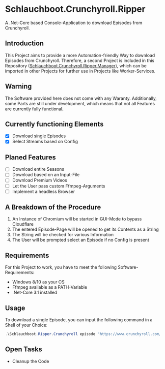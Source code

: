 # Schlauchboot.Crunchyroll.Ripper
A .Net-Core based Console-Application to download Episodes from Crunchyroll.

## Introduction
This Project aims to provide a more Automation-friendly Way to download Episodes from Crunchyroll. Therefore, a second Project is included in this Repository ([Schlauchboot.Crunchyroll.Ripper.Manager](https://github.com/Schlauchboot/Schlauchboot.Crunchyroll.Ripper/tree/master/Schlauchboot.Ripper.Crunchyroll.Manager)), which can be imported in other Projects for further use in Projects like Worker-Services.

## Warning
The Software provided here does not come with any Waranty. Additionally, some Parts are still under development, which means that not all Features are currently fully functional.

## Currently functioning Elements
- [X] Download single Episodes
- [X] Select Streams based on Config

## Planed Features
- [ ] Download entire Seasons
- [ ] Download based on an Input-File
- [ ] Download Premium Videos
- [ ] Let the User pass custom Ffmpeg-Arguments
- [ ] Implement a headless Browser

## A Breakdown of the Procedure
1. An Instance of Chromium will be started in GUI-Mode to bypass Cloudflare
2. The entered Episode-Page will be opened to get its Contents as a String
3. The String will be checked for various Information
4. The User will be prompted select an Episode if no Config is present

## Requirements
For this Project to work, you have to meet the following Software-Requirements:

- Windows 8/10 as your OS
- Ffmpeg available as a PATH-Variable
- .Net-Core 3.1 installed

## Usage
To download a single Episode, you can input the following command in a Shell of your Choice:

```powershell
.\Schlauchboot.Ripper.Crunchyroll episode "https://www.crunchyroll.com/de/love-live-nijigasaki-high-school-idol-club/episode-7-haruka-kanata-and-beyond-798656"
```

## Open Tasks
- Cleanup the Code
